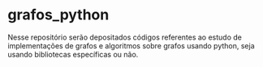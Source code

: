 # grafos_python
Nesse repositório serão depositados códigos referentes ao estudo de implementações de grafos e algoritmos sobre grafos usando python, seja usando bibliotecas específicas ou não.
